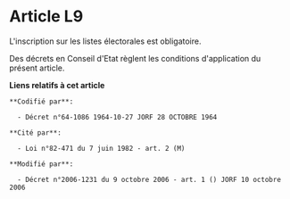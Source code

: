 # Article L9

L'inscription sur les listes électorales est obligatoire.

Des décrets en Conseil d'Etat règlent les conditions d'application du présent article.

**Liens relatifs à cet article**

	**Codifié par**:

	  - Décret n°64-1086 1964-10-27 JORF 28 OCTOBRE 1964

	**Cité par**:

	  - Loi n°82-471 du 7 juin 1982 - art. 2 (M)

	**Modifié par**:

	  - Décret n°2006-1231 du 9 octobre 2006 - art. 1 () JORF 10 octobre 2006
